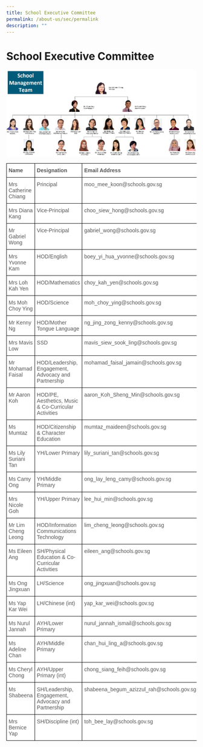 ```yaml
---
title: School Executive Committee
permalink: /about-us/sec/permalink
description: ""
---
```

School Executive Committee
==========================

![](/images/Org%20Chart.jpg)

<style type="text/css">
.tg  {border-collapse:collapse;border-spacing:0;}
.tg td{border-color:black;border-style:solid;border-width:1px;font-family:Arial, sans-serif;font-size:14px;
  overflow:hidden;padding:10px 5px;word-break:normal;}
.tg th{border-color:black;border-style:solid;border-width:1px;font-family:Arial, sans-serif;font-size:14px;
  font-weight:normal;overflow:hidden;padding:10px 5px;word-break:normal;}
.tg .tg-qrq8{background-color:#FFF;color:#565656;font-weight:bold;text-align:left;vertical-align:top}
.tg .tg-njgx{background-color:#FFF;color:#565656;text-align:left;vertical-align:top}
</style>
<table class="tg">
<thead>
  <tr>
    <th class="tg-qrq8">Name</th>
    <th class="tg-qrq8">Designation</th>
    <th class="tg-qrq8">Email Address</th>
  </tr>
</thead>
<tbody>
  <tr>
    <td class="tg-njgx">Mrs Catherine Chiang</td>
    <td class="tg-njgx">Principal</td>
    <td class="tg-njgx">moo_mee_koon@schools.gov.sg</td>
  </tr>
  <tr>
    <td class="tg-njgx">Mrs Diana Kang</td>
    <td class="tg-njgx">Vice-Principal</td>
    <td class="tg-njgx">choo_siew_hong@schools.gov.sg</td>
  </tr>
  <tr>
    <td class="tg-njgx">Mr Gabriel Wong</td>
    <td class="tg-njgx">Vice-Principal</td>
    <td class="tg-njgx">gabriel_wong@schools.gov.sg</td>
  </tr>
  <tr>
    <td class="tg-njgx">Mrs Yvonne Kam</td>
    <td class="tg-njgx">HOD/English</td>
    <td class="tg-njgx">boey_yi_hua_yvonne@schools.gov.sg</td>
  </tr>
  <tr>
    <td class="tg-njgx">Mrs Loh Kah Yen</td>
    <td class="tg-njgx">HOD/Mathematics</td>
    <td class="tg-njgx">choy_kah_yen@schools.gov.sg</td>
  </tr>
  <tr>
    <td class="tg-njgx">Ms Moh Choy Ying</td>
    <td class="tg-njgx">HOD/Science</td>
    <td class="tg-njgx">moh_choy_ying@schools.gov.sg</td>
  </tr>
  <tr>
    <td class="tg-njgx">Mr Kenny Ng</td>
    <td class="tg-njgx">HOD/Mother Tongue Language</td>
    <td class="tg-njgx">ng_jing_zong_kenny@schools.gov.sg</td>
  </tr>
  <tr>
    <td class="tg-njgx">Mrs Mavis Low</td>
    <td class="tg-njgx">SSD</td>
    <td class="tg-njgx">mavis_siew_sook_ling@schools.gov.sg</td>
  </tr>
  <tr>
    <td class="tg-njgx">Mr Mohamad Faisal</td>
    <td class="tg-njgx">HOD/Leadership, Engagement, Advocacy and Partnership</td>
    <td class="tg-njgx">mohamad_faisal_jamain@schools.gov.sg</td>
  </tr>
  <tr>
    <td class="tg-njgx">Mr Aaron Koh</td>
    <td class="tg-njgx">HOD/PE, Aesthetics, Music &amp; Co-Curricular Activities </td>
    <td class="tg-njgx">aaron_Koh_Sheng_Min@schools.gov.sg</td>
  </tr>
  <tr>
    <td class="tg-njgx">Ms Mumtaz</td>
    <td class="tg-njgx">HOD/Citizenship &amp; Character Education</td>
    <td class="tg-njgx">mumtaz_maideen@schools.gov.sg</td>
  </tr>
  <tr>
    <td class="tg-njgx">Ms Lily Suriani Tan</td>
    <td class="tg-njgx">YH/Lower Primary</td>
    <td class="tg-njgx">lily_suriani_tan@schools.gov.sg<br></td>
  </tr>
  <tr>
    <td class="tg-njgx">Ms Camy Ong<br></td>
    <td class="tg-njgx">YH/Middle Primary<br></td>
    <td class="tg-njgx">ong_lay_leng_camy@schools.gov.sg<br></td>
  </tr>
  <tr>
    <td class="tg-njgx">Mrs Nicole Goh </td>
    <td class="tg-njgx">YH/Upper Primary <br></td>
    <td class="tg-njgx">lee_hui_min@schools.gov.sg </td>
  </tr>
  <tr>
    <td class="tg-njgx">Mr Lim Cheng Leong<br></td>
    <td class="tg-njgx">HOD/Information Communications Technology</td>
    <td class="tg-njgx">lim_cheng_leong@schools.gov.sg</td>
  </tr>
  <tr>
    <td class="tg-njgx">Ms Eileen Ang</td>
    <td class="tg-njgx">SH/Physical Education &amp; Co-Curricular Activities</td>
    <td class="tg-njgx">eileen_ang@schools.gov.sg</td>
  </tr>
  <tr>
    <td class="tg-njgx">Ms Ong Jingxuan<br></td>
    <td class="tg-njgx">LH/Science</td>
    <td class="tg-njgx">ong_jingxuan@schools.gov.sg</td>
  </tr>
  <tr>
    <td class="tg-njgx">Ms Yap Kar Wei <br></td>
    <td class="tg-njgx">LH/Chinese (int)<br></td>
    <td class="tg-njgx">yap_kar_wei@schools.gov.sg<br></td>
  </tr>
  <tr>
    <td class="tg-njgx">Ms Nurul Jannah<br></td>
    <td class="tg-njgx">AYH/Lower Primary<br></td>
    <td class="tg-njgx">nurul_jannah_ismail@schools.gov.sg </td>
  </tr>
  <tr>
    <td class="tg-njgx">Ms Adeline Chan </td>
    <td class="tg-njgx">AYH/Middle Primary<br></td>
    <td class="tg-njgx">chan_hui_ling_a@schools.gov.sg </td>
  </tr>
  <tr>
    <td class="tg-njgx">Ms Cheryl Chong</td>
    <td class="tg-njgx">AYH/Upper Primary (int)</td>
    <td class="tg-njgx">chong_siang_feih@schools.gov.sg </td>
  </tr>
  <tr>
    <td class="tg-njgx">Ms Shabeena</td>
    <td class="tg-njgx">SH/Leadership, Engagement, Advocacy and Partnership </td>
    <td class="tg-njgx">shabeena_begum_azizzul_rah@schools.gov.sg </td>
  </tr>
  <tr>
    <td class="tg-njgx">Mrs Bernice Yap</td>
    <td class="tg-njgx">SH/Discipline (int)</td>
    <td class="tg-njgx">toh_bee_lay@schools.gov.sg</td>
  </tr>
</tbody>
</table>